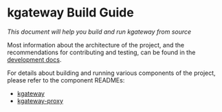 # kgateway Build Guide

_This document will help you build and run kgateway from source_

Most information about the architecture of the project, and the recommendations for contributing and testing, can be found in the [development docs](/devel/).

For details about building and running various components of the project, please refer to the component READMEs:

- [kgateway](/internal/kgateway/README.md)
- [kgateway-proxy](/internal/envoyinit/README.md)